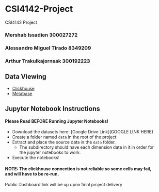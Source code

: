 # CSI4142-Project
CSI4142 Project

### Mershab Issadien 300027272
### Alessandro Miguel Tirado 8349209
### Arthur Trakulkajornsak 300192223 

## Data Viewing
- [Clickhouse](https://CSI4142-clickhouse.mershab.xyz/play)
- [Metabase](https://CSI4142-metabase.mershab.xyz)


## Jupyter Notebook Instructions

#### Please Read **BEFORE** Running Jupyter Notebooks!

- Download the datasets here: [Google Drive Link](GOOGLE LINK HERE)
- Create a folder named `data` in the root of the project
- Extract and place the source data in the `data` folder.
    - The subdirectory should have each dimension data in it in order for the jupyter notebooks to work.
- Execute the notebooks!

#### NOTE: The clickhouse connection is not reliable so some cells may fail, and will have to be re-run.

Public Dashboard link will be up upon final project delivery

